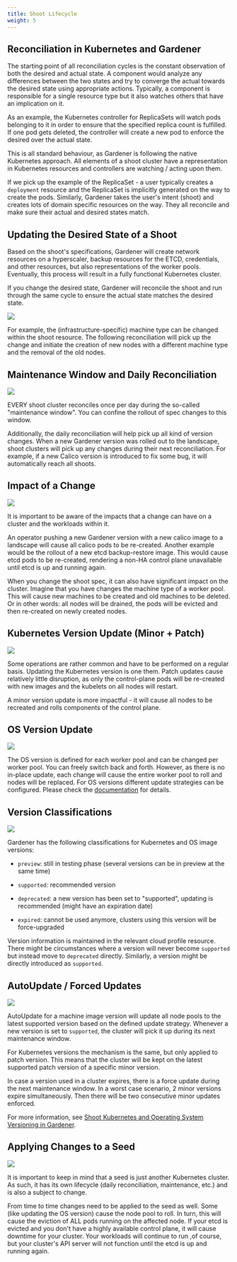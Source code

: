 ```yaml
---
title: Shoot Lifecycle
weight: 5
---
```


## Reconciliation in Kubernetes and Gardener

The starting point of all reconciliation cycles is the constant observation of both the desired and actual state. A component would analyze any differences between the two states and try to converge the actual towards the desired state using appropriate actions. Typically, a component is responsible for a single resource type but it also watches others that have an implication on it.

As an example, the Kubernetes controller for ReplicaSets will watch pods belonging to it in order to ensure that the specified replica count is fulfilled. If one pod gets deleted, the controller will create a new pod to enforce the desired over the actual state.

This is all standard behaviour, as Gardener is following the native Kubernetes approach. All elements of a shoot cluster have a representation in Kubernetes resources and controllers are watching / acting upon them.

If we pick up the example of the ReplicaSet - a user typically creates a `deployment` resource and the ReplicaSet is implicitly generated on the way to create the pods. Similarly, Gardener takes the user's intent (shoot) and creates lots of domain specific resources on the way. They all reconcile and make sure their actual and desired states match.

## Updating the Desired State of a Shoot

Based on the shoot's specifications, Gardener will create network resources on a hyperscaler, backup resources for the ETCD, credentials, and other resources, but also representations of the worker pools. Eventually, this process will result in a fully functional Kubernetes cluster. 

If you change the desired state, Gardener will reconcile the shoot and run through the same cycle to ensure the actual state matches the desired state.

![](./images/update-shoot-state.png)

For example, the (infrastructure-specific) machine type can be changed within the shoot resource. The following reconciliation will pick up the change and initiate the creation of new nodes with a different machine type and the removal of the old nodes.
## Maintenance Window and Daily Reconciliation

![](./images/maintenance-window.png)

EVERY shoot cluster reconciles once per day during the so-called "maintenance window". You can confine the rollout of spec changes to this window.

Additionally, the daily reconciliation will help pick up all kind of version changes. When a new Gardener version was rolled out to the landscape, shoot clusters will pick up any changes during their next reconciliation. For example, if a new Calico version is introduced to fix some bug, it will automatically reach all shoots.

## Impact of a Change

![](./images/change-impact.png)

It is important to be aware of the impacts that a change can have on a cluster and the workloads within it.

An operator pushing a new Gardener version with a new calico image to a landscape will cause all calico pods to be re-created. Another example would be the rollout of a new etcd backup-restore image. This would cause etcd pods to be re-created, rendering a non-HA control plane unavailable until etcd is up and running again.

When you change the shoot spec, it can also have significant impact on the cluster. Imagine that you have changes the machine type of a worker pool. This will cause new machines to be created and old machines to be deleted. Or in other words: all nodes will be drained, the pods will be evicted and then re-created on newly created nodes.

## Kubernetes Version Update (Minor + Patch)

![](./images/k8s-version-update.png)

Some operations are rather common and have to be performed on a regular basis. Updating the Kubernetes version is one them. Patch updates cause relatively little disruption, as only the control-plane pods will be re-created with new images and the kubelets on all nodes will restart.

A minor version update is more impactful - it will cause all nodes to be recreated and rolls components of the control plane.

## OS Version Update

![](./images/os-update.png)

The OS version is defined for each worker pool and can be changed per worker pool. You can freely switch back and forth. However, as there is no in-place update, each change will cause the entire worker pool to roll and nodes will be replaced.
For OS versions different update strategies can be configured. Please check the [documentation](https://github.com/gardener/gardener/blob/master/docs/usage/shoot_versions.md/#update-path-for-machine-image-versions) for details.

## Version Classifications

![](./images/version-classifications.png)

Gardener has the following classifications for Kubernetes and OS image versions:

- `preview`: still in testing phase (several versions can be in preview at the same time)

- `supported`: recommended version

- `deprecated`: a new version has been set to "supported", updating is recommended (might have an expiration date)

- `expired`: cannot be used anymore, clusters using this version will be force-upgraded

Version information is maintained in the relevant cloud profile resource. There might be circumstances where a version will never become `supported` but instead move to `deprecated` directly. Similarly, a version might be directly introduced as `supported`.

## AutoUpdate / Forced Updates

![](./images/auto-update.png)

AutoUpdate for a machine image version will update all node pools to the latest supported version based on the defined update strategy. Whenever a new version is set to `supported`, the cluster will pick it up during its next maintenance window.

For Kubernetes versions the mechanism is the same, but only applied to patch version. This means that the cluster will be kept on the latest supported patch version of a specific minor version.

In case a version used in a cluster expires, there is a force update during the next maintenance window. In a worst case scenario, 2 minor versions expire simultaneously. Then there will be two consecutive minor updates enforced.

For more information, see [Shoot Kubernetes and Operating System Versioning in Gardener](https://github.com/gardener/gardener/blob/master/docs/usage/shoot_versions.md).

## Applying Changes to a Seed

![](./images/seeds-change.png)

It is important to keep in mind that a seed is just another Kubernetes cluster. As such, it has its own lifecycle (daily reconciliation, maintenance, etc.) and is also a subject to change.

From time to time changes need to be applied to the seed as well. Some (like updating the OS version) cause the node pool to roll. In turn, this will cause the eviction of ALL pods running on the affected node. If your etcd is evicted and you don't have a highly available control plane, it will cause downtime for your cluster. Your workloads will continue to run ,of course, but your cluster's API server will not function until the etcd is up and running again.